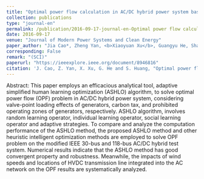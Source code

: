 ```yaml
---
title: "Optimal power flow calculation in AC/DC hybrid power system based on adaptive simplified human learning optimization algorithm"
collection: publications
type: "journal-en"
permalink: /publication/2016-09-17-journal-en-Optimal power flow calculation in AC/DC hybrid power system based on adaptive simplified human learning optimization algorithm
date: 2016-09-17
venue: "Journal of Modern Power Systems and Clean Energy"
paper_author: "Jia Cao*, Zheng Yan, <b>Xiaoyuan Xu</b>, Guangyu He, Shaowei Huang"
corresponding: False
remark: "(SCI)"
paperurl: "https://ieeexplore.ieee.org/document/8946816"
citation: 'J. Cao, Z. Yan, X. Xu, G. He and S. Huang, "Optimal power flow calculation in AC/DC hybrid power system based on adaptive simplified human learning optimization algorithm," <i>Journal of Modern Power Systems and Clean Energy</i>, vol. 4, no. 4, pp. 690-701, 2016.'
---
```


Abstract:
This paper employs an efficacious analytical tool, adaptive simplified human learning optimization (ASHLO) algorithm, to solve optimal power flow (OPF) problem in AC/DC hybrid power system, considering valve-point loading effects of generators, carbon tax, and prohibited operating zones of generators, respectively. ASHLO algorithm, involves random learning operator, individual learning operator, social learning operator and adaptive strategies. To compare and analyze the computation performance of the ASHLO method, the proposed ASHLO method and other heuristic intelligent optimization methods are employed to solve OPF problem on the modified IEEE 30-bus and 118-bus AC/DC hybrid test system. Numerical results indicate that the ASHLO method has good convergent property and robustness. Meanwhile, the impacts of wind speeds and locations of HVDC transmission line integrated into the AC network on the OPF results are systematically analyzed.
